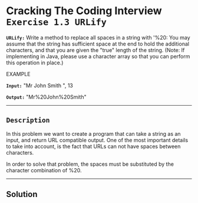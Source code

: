 # Cracking The Coding Interview `Exercise 1.3 URLify`
**`URLify:`** Write a method to replace all spaces in a string with '%20: You may assume that the string
has sufficient space at the end to hold the additional characters, and that you are given the "true"
length of the string. (Note: If implementing in Java, please use a character array so that you can
perform this operation in place.)

EXAMPLE

**`Input:`** "Mr John Smith ", 13

**`Output:`** "Mr%20John%20Smith"

---

## `Description`
In this problem we want to create a program that can take a string as an input, 
and return URL compatible output. One of the most important details to take into account,
is the fact that URLs can not have spaces between characters. 

In order to solve that problem, the spaces must be substituted by the character combination of %20. 

---

## Solution
